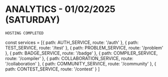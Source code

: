 # ANALYTICS - 01/02/2025 (SATURDAY)
    HOSTING COMPLETED


const services = [{
    path: AUTH_SERVICE,
    route: '/auth'
}, {
    path: TEST_SERVICE,
    route: '/test'
}, {
    path: PROBLEM_SERVICE,
    route: '/problem'
}, {
    path: BADGE_SERVICE,
    route: '/badge'
}, {
    path: COMPILER_SERVICE,
    route: '/compiler'
}, {
    path: COLLABORATION_SERVICE,
    route: '/collaboration'
},
{
    path: COMMUNITY_SERVICE,
    route: '/community'
}, {
    path: CONTEST_SERVICE,
    route: '/contest'
}
]